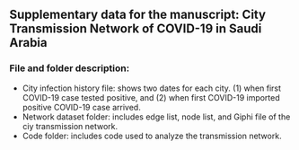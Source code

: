 ## Supplementary data for the manuscript: City Transmission Network of COVID-19 in Saudi Arabia

### File and folder description:

- City infection history file: shows two dates for each city. (1) when first COVID-19 case tested positive, and (2) when first COVID-19 imported positive COVID-19 case arrived.
- Network dataset folder: includes edge list, node list, and Giphi file of the ciy transmission network.
- Code folder: includes code used to analyze the transmission network.   
